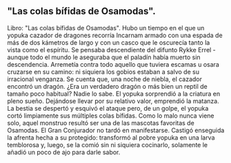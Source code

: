 ## "Las colas bífidas de Osamodas".
Libro: "Las colas bífidas de Osamodas".
Hubo un tiempo en el que un yopuka cazador de dragones recorría Incarnam armado con una espada de más de dos kámetros de largo y con un casco que le oscurecía tanto la vista como el espíritu. Se pensaba descendiente del difunto Rykke Errel -aunque todo el mundo le aseguraba que el paladín había muerto sin descendencia. Arremetía contra todo aquello que tuviera escamas u osara cruzarse en su camino: ni siquiera los gobios estaban a salvo de su irracional venganza.
Se cuenta que, una noche de niebla, el cazador encontró un dragón. ¿Era un verdadero dragón o más bien un reptil de tamaño poco habitual? Nadie lo sabe. El yopuka sorprendió a la criatura en pleno sueño. Dejándose llevar por su relativo valor, emprendió la matanza. La bestia se despertó y esquivó el ataque pero, de un golpe, el yopuka cortó limpiamente sus múltiples colas bífidas.
Como lo malo nunca viene solo, aquel monstruo resultó ser una de las mascotas favoritas de Osamodas. El Gran Conjurador no tardó en manifestarse. Castigó enseguida la afrenta hecha a su protegido: transformó al pobre yopuka en una larva temblorosa y, luego, se la comió sin ni siquiera cocinarlo, solamente le añadió un poco de ajo para darle sabor.